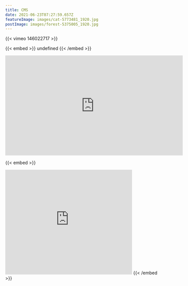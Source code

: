 ```yaml
---
title: CMS
date: 2021-06-23T07:27:59.657Z
featureImage: images/cat-5773481_1920.jpg
postImage: images/forest-5375005_1920.jpg
---
```

{{< vimeo 146022717 >}}

{{< embed >}}
undefined
{{< /embed >}}

<iframe width="560" height="315" src="https://www.youtube.com/embed/ZNkiZsd6LNM" title="YouTube video player" frameborder="0" allow="accelerometer; autoplay; clipboard-write; encrypted-media; gyroscope; picture-in-picture" allowfullscreen></iframe>

{{< embed >}}
<iframe src="https://streetvoice.com/music/embed/?id=279349&t=p" width="400" height="330" frameborder="0" marginheight="0" marginwidth="0" scrolling="no" seamless="seamless"></iframe>
{{< /embed >}}